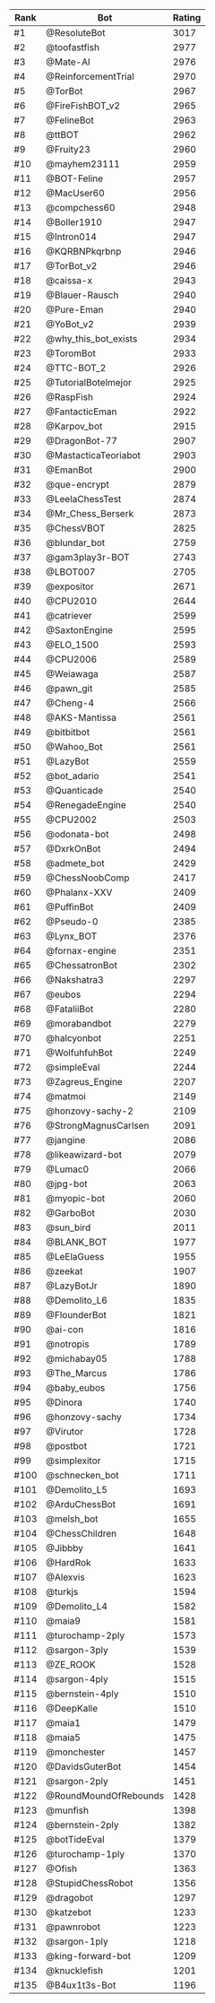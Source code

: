 Rank|Bot|Rating
---|---|---
#1|@ResoluteBot|3017
#2|@toofastfish|2977
#3|@Mate-AI|2976
#4|@ReinforcementTrial|2970
#5|@TorBot|2967
#6|@FireFishBOT_v2|2965
#7|@FelineBot|2963
#8|@ttBOT|2962
#9|@Fruity23|2960
#10|@mayhem23111|2959
#11|@BOT-Feline|2957
#12|@MacUser60|2956
#13|@compchess60|2948
#14|@Boller1910|2947
#15|@Intron014|2947
#16|@KQRBNPkqrbnp|2946
#17|@TorBot_v2|2946
#18|@caissa-x|2943
#19|@Blauer-Rausch|2940
#20|@Pure-Eman|2940
#21|@YoBot_v2|2939
#22|@why_this_bot_exists|2934
#23|@ToromBot|2933
#24|@TTC-BOT_2|2926
#25|@TutorialBotelmejor|2925
#26|@RaspFish|2924
#27|@FantacticEman|2922
#28|@Karpov_bot|2915
#29|@DragonBot-77|2907
#30|@MastacticaTeoriabot|2903
#31|@EmanBot|2900
#32|@que-encrypt|2879
#33|@LeelaChessTest|2874
#34|@Mr_Chess_Berserk|2873
#35|@ChessVBOT|2825
#36|@blundar_bot|2759
#37|@gam3play3r-BOT|2743
#38|@LBOT007|2705
#39|@expositor|2671
#40|@CPU2010|2644
#41|@catriever|2599
#42|@SaxtonEngine|2595
#43|@ELO_1500|2593
#44|@CPU2006|2589
#45|@Weiawaga|2587
#46|@pawn_git|2585
#47|@Cheng-4|2566
#48|@AKS-Mantissa|2561
#49|@bitbitbot|2561
#50|@Wahoo_Bot|2561
#51|@LazyBot|2559
#52|@bot_adario|2541
#53|@Quanticade|2540
#54|@RenegadeEngine|2540
#55|@CPU2002|2503
#56|@odonata-bot|2498
#57|@DxrkOnBot|2494
#58|@admete_bot|2429
#59|@ChessNoobComp|2417
#60|@Phalanx-XXV|2409
#61|@PuffinBot|2409
#62|@Pseudo-0|2385
#63|@Lynx_BOT|2376
#64|@fornax-engine|2351
#65|@ChessatronBot|2302
#66|@Nakshatra3|2297
#67|@eubos|2294
#68|@FataliiBot|2280
#69|@morabandbot|2279
#70|@halcyonbot|2251
#71|@WolfuhfuhBot|2249
#72|@simpleEval|2244
#73|@Zagreus_Engine|2207
#74|@matmoi|2149
#75|@honzovy-sachy-2|2109
#76|@StrongMagnusCarlsen|2091
#77|@jangine|2086
#78|@likeawizard-bot|2079
#79|@Lumac0|2066
#80|@jpg-bot|2063
#81|@myopic-bot|2060
#82|@GarboBot|2030
#83|@sun_bird|2011
#84|@BLANK_BOT|1977
#85|@LeElaGuess|1955
#86|@zeekat|1907
#87|@LazyBotJr|1890
#88|@Demolito_L6|1835
#89|@FlounderBot|1821
#90|@ai-con|1816
#91|@notropis|1789
#92|@michabay05|1788
#93|@The_Marcus|1786
#94|@baby_eubos|1756
#95|@Dinora|1740
#96|@honzovy-sachy|1734
#97|@Virutor|1728
#98|@postbot|1721
#99|@simplexitor|1715
#100|@schnecken_bot|1711
#101|@Demolito_L5|1693
#102|@ArduChessBot|1691
#103|@melsh_bot|1655
#104|@ChessChildren|1648
#105|@Jibbby|1641
#106|@HardRok|1633
#107|@Alexvis|1623
#108|@turkjs|1594
#109|@Demolito_L4|1582
#110|@maia9|1581
#111|@turochamp-2ply|1573
#112|@sargon-3ply|1539
#113|@ZE_ROOK|1528
#114|@sargon-4ply|1515
#115|@bernstein-4ply|1510
#116|@DeepKalle|1510
#117|@maia1|1479
#118|@maia5|1475
#119|@monchester|1457
#120|@DavidsGuterBot|1454
#121|@sargon-2ply|1451
#122|@RoundMoundOfRebounds|1428
#123|@munfish|1398
#124|@bernstein-2ply|1382
#125|@botTideEval|1379
#126|@turochamp-1ply|1370
#127|@Ofish|1363
#128|@StupidChessRobot|1356
#129|@dragobot|1297
#130|@katzebot|1233
#131|@pawnrobot|1223
#132|@sargon-1ply|1218
#133|@king-forward-bot|1209
#134|@knucklefish|1201
#135|@B4ux1t3s-Bot|1196
